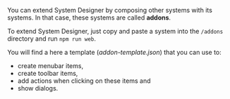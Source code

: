 You can extend System Designer by composing other systems with its systems. In that case, these systems are called **addons**.

To extend System Designer, just copy and paste a system into the `/addons` directory and run `npm run web`.

You will find a here a template (*addon-template.json*) that you can use to:

* create menubar items,
* create toolbar items,
* add actions when clicking on these items and
* show dialogs.